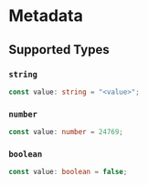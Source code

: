 # Metadata


## Supported Types

### `string`

```typescript
const value: string = "<value>";
```

### `number`

```typescript
const value: number = 24769;
```

### `boolean`

```typescript
const value: boolean = false;
```

